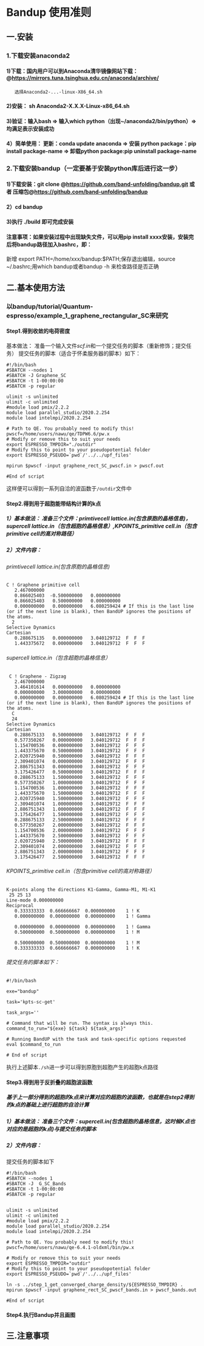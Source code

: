 # Bandup 使用准则
## 一.安装
### 1.下载安装anaconda2
#### 1)下载：国内用户可以到Anaconda清华镜像网站下载：@https://mirrors.tuna.tsinghua.edu.cn/anaconda/archive/
       
       选择Anaconda2-...-linux-X86_64.sh
#### 2)安装： sh Anaconda2-X.X.X-Linux-x86_64.sh
#### 3)验证：输入bash => 输入which python（出现~/anaconda2/bin/python）=> 均满足表示安装成功
#### 4）简单使用： 更新：conda update anaconda => 安装 python package：pip install package-name => 卸载python package:pip uninstall package-name

### 2.下载安装bandup（一定要基于安装python库后进行这一步）
#### 1)下载安装：git clone @https://github.com/band-unfolding/bandup.git 或者 压缩包@https://github.com/band-unfolding/bandup
#### 2）cd bandup 
#### 3)执行 ./build 即可完成安装
#### 注意事项：如果安装过程中出现缺失文件，可以用pip install xxxx安装，安装完后将bandup路径加入bashrc，即：
新增 export PATH=/home/xxx/bandup:$PATH;保存退出编辑，source ~/.bashrc;用which bandup或者bandup -h 来检查路径是否正确


## 二.基本使用方法
### 以bandup/tutorial/Quantum-espresso/example_1_graphene_rectangular_SC来研究
#### Step1.得到收敛的电荷密度
基本做法： 准备一个输入文件*scf.in*和一个提交任务的脚本（重新修饰；提交任务）
提交任务的脚本（适合于怀柔服务器的脚本）如下：
```
#!/bin/bash
#SBATCH --nodes 1 
#SBATCH -J Graphene_SC
#SBATCH -t 1-00:00:00
#SBATCH -p regular

ulimit -s unlimited
ulimit -c unlimited
#module load pmix/2.2.2
module load parallel_studio/2020.2.254
module load intelmpi/2020.2.254

# Path to QE. You probably need to modify this!
pwscf=/home/users/nawu/qe/TDPW6.6/pw.x
# Modify or remove this to suit your needs
export ESPRESSO_TMPDIR="./outdir" 
# Modify this to point to your pseudopotential folder
export ESPRESSO_PSEUDO=`pwd`/'../../upf_files'

mpirun $pwscf -input graphene_rect_SC_pwscf.in > pwscf.out

#End of script
```
这样便可以得到一系列自洽的波函数于`/outdir`文件中

#### Step2.得到用于超胞能带结构计算的k点
##### 1）基本做法： 准备三个文件：primtivecell lattice.in(包含原胞的晶格信息)，supercell lattice.in（包含超胞的晶格信息）,KPOINTS_primitive cell.in（包含primitive cell的高对称路径）
##### 2）文件内容：
###### primtivecell lattice.in(包含原胞的晶格信息)
```
C ! Graphene primitive cell                                                                  
   2.467000000
   0.866025403  -0.500000000   0.000000000
   0.866025403   0.500000000   0.000000000
   0.000000000   0.000000000   6.080259424 # If this is the last line (or if the next line is blank), then BandUP ignores the positions of the atoms.
  2
Selective Dynamics  
Cartesian 
   0.288675135   0.000000000   3.040129712  F  F  F
   1.443375672   0.000000000   3.040129712  F  F  F

```
###### supercell lattice.in（包含超胞的晶格信息）
```
 C ! Graphene - Zigzag                                                          
   2.467000000
   3.464101614   0.000000000   0.000000000
   0.000000000   3.000000000   0.000000000
   0.000000000   0.000000000   6.080259424 # If this is the last line (or if the next line is blank), then BandUP ignores the positions of the atoms.
  C
  24
Selective Dynamics  
Cartesian 
   0.288675133   0.500000000   3.040129712  F  F  F
   0.577350267   0.000000000   3.040129712  F  F  F
   1.154700536   0.000000000   3.040129712  F  F  F
   1.443375670   0.500000000   3.040129712  F  F  F
   2.020725940   0.500000000   3.040129712  F  F  F
   2.309401074   0.000000000   3.040129712  F  F  F
   2.886751343   0.000000000   3.040129712  F  F  F
   3.175426477   0.500000000   3.040129712  F  F  F
   0.288675133   1.500000000   3.040129712  F  F  F
   0.577350267   1.000000000   3.040129712  F  F  F
   1.154700536   1.000000000   3.040129712  F  F  F
   1.443375670   1.500000000   3.040129712  F  F  F
   2.020725940   1.500000000   3.040129712  F  F  F
   2.309401074   1.000000000   3.040129712  F  F  F
   2.886751343   1.000000000   3.040129712  F  F  F
   3.175426477   1.500000000   3.040129712  F  F  F
   0.288675133   2.500000000   3.040129712  F  F  F
   0.577350267   2.000000000   3.040129712  F  F  F
   1.154700536   2.000000000   3.040129712  F  F  F
   1.443375670   2.500000000   3.040129712  F  F  F
   2.020725940   2.500000000   3.040129712  F  F  F
   2.309401074   2.000000000   3.040129712  F  F  F
   2.886751343   2.000000000   3.040129712  F  F  F
   3.175426477   2.500000000   3.040129712  F  F  F

```
###### KPOINTS_primitive cell.in（包含primitive cell的高对称路径）
```
K-points along the directions K1-Gamma, Gamma-M1, M1-K1
 25 25 13
Line-mode 0.000000000
Reciprocal
   0.333333333  0.666666667  0.000000000    1 ! K
   0.000000000  0.000000000  0.000000000    1 ! Gamma

   0.000000000  0.000000000  0.000000000    1 ! Gamma
   0.500000000  0.500000000  0.000000000    1 ! M

   0.500000000  0.500000000  0.000000000    1 ! M
   0.333333333  0.666666667  0.000000000    1 ! K

```
###### 提交任务的脚本如下：
```
#!/bin/bash

exe="bandup"

task='kpts-sc-get'

task_args=''

# Command that will be run. The syntax is always this. 
command_to_run="${exe} ${task} ${task_args}"

# Running BandUP with the task and task-specific options requested
eval $command_to_run

# End of script

```
执行上述脚本`./sh`进一步可以得到原胞到超胞产生的超胞k点路径
#### Step3.得到用于反折叠的超胞波函数

##### 基于上一部分得到的超胞的k点来计算对应的超胞的波函数，也就是在step2得到的k点的基础上进行超胞的自洽计算
##### 1）基本做法： 准备三个文件：supercell.in(包含超胞的晶格信息，这时候K点也对应的是超胞的k点)与提交任务的脚本
##### 2）文件内容：
 提交任务的脚本如下
```
#!/bin/bash
#SBATCH --nodes 1
#SBATCH -J  G_SC_Bands
#SBATCH -t 1-00:00:00
#SBATCH -p regular


ulimit -s unlimited
ulimit -c unlimited
#module load pmix/2.2.2
module load parallel_studio/2020.2.254
module load intelmpi/2020.2.254

# Path to QE. You probably need to modify this!
pwscf=/home/users/nawu/qe-6.4.1-oldxml/bin/pw.x

# Modify or remove this to suit your needs
export ESPRESSO_TMPDIR="outdir" 
# Modify this to point to your pseudopotential folder
export ESPRESSO_PSEUDO=`pwd`/'../../upf_files'

ln -s ../step_1_get_converged_charge_density/${ESPRESSO_TMPDIR} .
mpirun $pwscf -input graphene_rect_SC_pwscf_bands.in > pwscf_bands.out

#End of script

```
#### Step4.执行Bandup并且画图


## 三.注意事项
